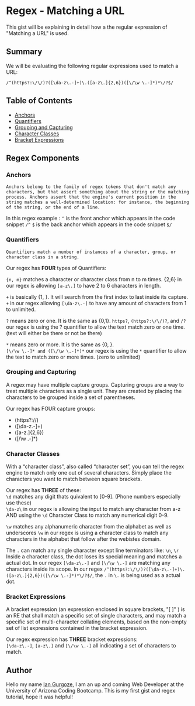 # Regex - Matching a URL

This gist will be explaining in detail how a the regular expression of "Matching a URL" is used.

## Summary

We will be evaluating the following regular expressions used to match a URL:

```/^(https?:\/\/)?([\da-z\.-]+)\.([a-z\.]{2,6})([\/\w \.-]*)*\/?$/```


## Table of Contents

- [Anchors](#anchors)
- [Quantifiers](#quantifiers)
- [Grouping and Capturing](#grouping-and-capturing)
- [Character Classes](#character-classes)
- [Bracket Expressions](#bracket-expressions)

## Regex Components

### Anchors

```Anchors belong to the family of regex tokens that don't match any characters, but that assert something about the string or the matching process. Anchors assert that the engine's current position in the string matches a well-determined location: for instance, the beginning of the string, or the end of a line.```

In this regex example : 
`^` is the front anchor which appears in the code snippet `/^`
`$` is the back anchor which appears in the code snippet `$/`

### Quantifiers

```Quantifiers match a number of instances of a character, group, or character class in a string.```

Our regex has **FOUR** types of Quantifiers:

`{n, m}` matches a character or character class from n to m times.
{2,6} in our regex is allowing `[a-z\.]` to have 2 to 6 characters in length.

`+` is basically {1, }. It will search from the first index to last inside its capture.
`+` in our regex allowing `[\da-z\.-]` to have any amount of characters from 1 to unlimited.

`?` means zero or one. It is the same as {0,1}.
`https?`, `(https?:\/\/)?`, and `/?` our regex is using the ? quantifier to allow the text match zero or one time. (text will either be there or not be there)

`*` means zero or more. It is the same as {0, }.  
`[\/\w \.-]* and ([\/\w \.-]*)*` our regex is using the `*` quantifier to allow the text to match zero or more times. (zero to unlimited)

### Grouping and Capturing

A regex may have multiple capture groups. Capturing groups are a way to treat multiple characters as a single unit. They are created by placing the characters to be grouped inside a set of parentheses.

Our regex has FOUR capture groups:  
- (https?:\/\/)  
- ([\da-z\.-]+)  
- ([a-z\.]{2,6})  
- ([\/\w \.-]*)

### Character Classes

With a “character class”, also called “character set”, you can tell the regex engine to match only one out of several characters. Simply place the characters you want to match between square brackets.

Our regex has **THREE** of these:  
`\d` matches any digit thats quivalent to [0-9]. (Phone numbers especially use these)  
`\da-z\` in our regex is allowing the input to match any character from a-z AND using the `\d` Character Class to match any numerical digit 0-9.

`\w` matches any alphanumeric character from the alphabet as well as underscores
`\w` in our regex is using a character class to match any characters in the alphabet that follow after the webistes domain.

The `.` can match any single character except line terminators like: `\n`, `\r`  
Inside a character class, the dot loses its special meaning and matches a actual dot.
In our regex  `[\da-z\.-]` and `[\/\w \.-]` are matching any characters inside its scope.
In our regex `/^(https?:\/\/)?([\da-z\.-]+)\.([a-z\.]{2,6})([\/\w \.-]*)*\/?$/`, the `.` in `\.` is being used as a actual dot.

### Bracket Expressions

A bracket expression (an expression enclosed in square brackets, "[ ]" ) is an RE that shall match a specific set of single characters, and may match a specific set of multi-character collating elements, based on the non-empty set of list expressions contained in the bracket expression.

Our regex expression has **THREE** bracket expressions:  
 `[\da-z\.-]`, `[a-z\.]` and `[\/\w \.-]` all indicating a set of characters to match.

## Author
Hello my name [Ian Gurgoze](https://github.com/igurgoze), I am an up and coming Web Developer at the University of Arizona Coding Bootcamp. This is my first gist and regex  tutorial, hope it was helpful!
